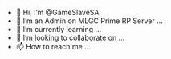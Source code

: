 - 👋 Hi, I’m @GameSlaveSA
- 👀 I’m an Admin on MLGC Prime RP Server ...
- 🌱 I’m currently learning ...
- 💞️ I’m looking to collaborate on ...
- 📫 How to reach me ...

<!---
GameSlaveSA/GameSlaveSA is a ✨ special ✨ repository because its `README.md` (this file) appears on your GitHub profile.
You can click the Preview link to take a look at your changes.
--->
